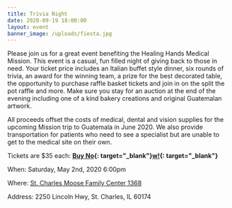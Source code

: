 ```yaml
---
title: Trivia Night
date: 2020-09-19 18:00:00
layout: event
banner_image: /uploads/fiesta.jpg
---
```


Please join us for a great event benefiting the Healing Hands Medical Mission. This event is a casual, fun filled night of giving back to those in need. Your ticket price includes an Italian buffet style dinner, six rounds of trivia, an award for the winning team, a prize for the best decorated table, the opportunity to purchase raffle basket tickets and join in on the split the pot raffle and more. Make sure you stay for an auction at the end of the evening including one of a kind bakery creations and original Guatemalan artwork.

All proceeds offset the costs of medical, dental and vision supplies for the upcoming Mission trip to Guatemala in June 2020. We also provide transportation for patients who need to see a specialist but are unable to get to the medical site on their own.

Tickets are $35 each:&nbsp;**[Buy No](https://www.eventbrite.com/e/healing-hands-medical-mission-3rd-annual-trivia-night-tickets-98541268587?utm-medium=discovery&amp;utm-campaign=social&amp;utm-content=attendeeshare&amp;aff=escb&amp;utm-source=cp&amp;utm-term=listing){: target="_blank"}[w\!](https://www.eventbrite.com/e/healing-hands-medical-mission-3rd-annual-trivia-night-tickets-98541268587?utm-medium=discovery&amp;utm-campaign=social&amp;utm-content=attendeeshare&amp;aff=escb&amp;utm-source=cp&amp;utm-term=listing){: target="_blank"}**

When: Saturday, May 2nd, 2020 6:00pm

Where: [St. Charles Moose Family Center 1368](https://stcmoose1368.club/)

Address: 2250 Lincoln Hwy, St. Charles, IL 60174